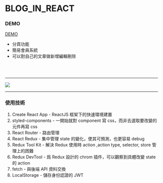 # BLOG_IN_REACT

### DEMO

[DEMO](https://oceankj.github.io/react_redux_blog/#/)

* 分頁功能
* 簡易會員系統
* 可以對自己的文章做新增編輯刪除
<br/>
<br/>

---
![](https://i.imgur.com/M8fwweg.png)

---

### 使用技術

1. Create React App - ReactJS 框架下的快速環境建置
2. styled-components - 一開始就對 component 寫 css，而非去選取要改變的元件再寫 css
3. React Router - 路由管理
4. React Redux - 集中管理 state 的變化，使其可預測，也更容易 debug
5. Redux Tool Kit - 解決 Redux 使用時 action ,action type, selector, store 管理上的困難
6. Redux DevTool - 爲 Redux 設計的 chrom 插件，可以觀察到具體改變 state 的 action
7. fetch - 與後端 API 資料交換
8. LocalStorage - 儲存身份認證的 JWT
